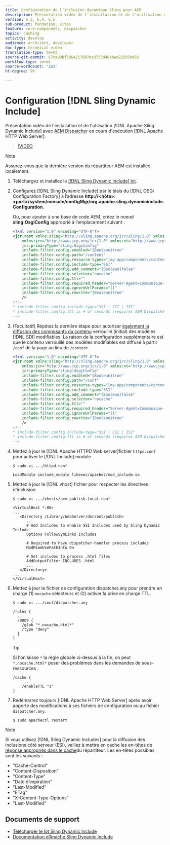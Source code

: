 ```yaml
---
title: Configuration de l’inclusion dynamique Sling pour AEM
description: Présentation vidéo de l'installation et de l'utilisation d'Apache Sling Dynamic Include avec AEM Dispatcher en cours d'exécution sur Apache HTTP Web Server.
version: 6.3, 6.4, 6.5
sub-product: fondation, sites
feature: core-components, dispatcher
topics: caching
activity: develop
audience: architect, developer
doc-type: technical video
translation-type: tm+mt
source-git-commit: 67ca08bf386a217807da3755d46abed225050d02
workflow-type: tm+mt
source-wordcount: '263'
ht-degree: 9%

---
```



# Configuration [!DNL Sling Dynamic Include]

Présentation vidéo de l&#39;installation et de l&#39;utilisation [!DNL Apache Sling Dynamic Include] avec [AEM Dispatcher](https://docs.adobe.com/content/help/fr-FR/experience-manager-dispatcher/using/dispatcher.html) en cours d&#39;exécution [!DNL Apache HTTP Web Server].

>[!VIDEO](https://video.tv.adobe.com/v/17040/?quality=12&learn=on)

>[!NOTE]
>
> Assurez-vous que la dernière version du répartiteur AEM est installée localement.

1. Téléchargez et installez le [[!DNL Sling Dynamic Include] lot](https://sling.apache.org/downloads.cgi).
1. Configurez [!DNL Sling Dynamic Include] par le biais du [!DNL OSGi Configuration Factory] à l’adresse **http://&lt;hôte>:&lt;port>/system/console/configMgr/org.apache.sling.dynamicinclude.Configuration**.

   Ou, pour ajouter à une base de code AEM, créez le noeud **sling:OsgiConfig** approprié à l’emplacement suivant :

   ```xml
   <?xml version="1.0" encoding="UTF-8"?>
   <jcr:root xmlns:sling="http://sling.apache.org/jcr/sling/1.0" xmlns:cq="http://www.day.com/jcr/cq/1.0"
       xmlns:jcr="http://www.jcp.org/jcr/1.0" xmlns:nt="http://www.jcp.org/jcr/nt/1.0"
       jcr:primaryType="sling:OsgiConfig"
       include-filter.config.enabled="{Boolean}true"
       include-filter.config.path="/content"
       include-filter.config.resource-types="[my-app/components/content/highly-dynamic]"
       include-filter.config.include-type="SSI" 
       include-filter.config.add_comment="{Boolean}false"
       include-filter.config.selector="nocache"
       include-filter.config.ttl=""
       include-filter.config.required_header="Server-Agent=Communique-Dispatcher"
       include-filter.config.ignoreUrlParams="[]"
       include-filter.config.rewrite="{Boolean}true"
       />
   <!--
   * include-filter.config.include-type="SSI | ESI | JSI"
   * include-filter.config.ttl is # of seconds (requires AEM Dispatcher 4.1.11+)
   -->
   ```

1. (Facultatif) Répétez la dernière étape pour autoriser [également la diffusion des composants du contenu](https://helpx.adobe.com/experience-manager/6-5/sites/developing/using/page-templates-editable.html) verrouillé (initial) des modèles [!DNL SDI] modifiables. La raison de la configuration supplémentaire est que le contenu verrouillé des modèles modifiables est diffusé à partir `/conf` de la page au lieu de `/content`.

   ```xml
   <?xml version="1.0" encoding="UTF-8"?>
   <jcr:root xmlns:sling="http://sling.apache.org/jcr/sling/1.0" xmlns:cq="http://www.day.com/jcr/cq/1.0"
       xmlns:jcr="http://www.jcp.org/jcr/1.0" xmlns:nt="http://www.jcp.org/jcr/nt/1.0"
       jcr:primaryType="sling:OsgiConfig"
       include-filter.config.enabled="{Boolean}true"
       include-filter.config.path="/conf"
       include-filter.config.resource-types="[my-app/components/content/highly-dynamic]"
       include-filter.config.include-type="SSI" 
       include-filter.config.add_comment="{Boolean}false"
       include-filter.config.selector="nocache"
       include-filter.config.ttl=""
       include-filter.config.required_header="Server-Agent=Communique-Dispatcher"
       include-filter.config.ignoreUrlParams="[]"
       include-filter.config.rewrite="{Boolean}true"
       />
   <!--
   * include-filter.config.include-type="SSI | ESI | JSI"
   * include-filter.config.ttl is # of seconds (requires AEM Dispatcher 4.1.11+)
   -->
   ```

1. Mettez à jour le [!DNL Apache HTTPD Web server]fichier `httpd.conf` pour activer le [!DNL Include] module.

   ```shell
   $ sudo vi .../httpd.conf
   ```

   ```shell
   LoadModule include_module libexec/apache2/mod_include.so
   ```

1. Mettez à jour le [!DNL vhost] fichier pour respecter les directives d&#39;inclusion.

   ```shell
   $ sudo vi .../vhosts/aem-publish.local.conf
   ```

   ```shell
   <VirtualHost *:80>
   ...
      <Directory /Library/WebServer/docroot/publish>
         ...
         # Add Includes to enable SSI Includes used by Sling Dynamic Include
         Options FollowSymLinks Includes
   
         # Required to have dispatcher-handler process includes
         ModMimeUsePathInfo On
   
         # Set includes to process .html files
         AddOutputFilter INCLUDES .html
         ...
      </Directory>
   ...
   </VirtualHost>
   ```

1. Mettez à jour le fichier de configuration dispatcher.any pour prendre en charge (1) `nocache` sélecteurs et (2) activer la prise en charge TTL.

   ```shell
   $ sudo vi .../conf/dispatcher.any
   ```

   ```shell
   /rules {
     ...
     /0009 {
       /glob "*.nocache.html*"
       /type "deny"
     } 
   }
   ```

   >[!TIP]
   >
   > Si l&#39;on laisse `*` la règle globale ci-dessus à la fin, on peut `*.nocache.html*` poser des problèmes dans les demandes de sous-ressources [](https://github.com/AdobeDocs/experience-manager-learn.en/issues/16).

   ```shell
   /cache {
       ...
       /enableTTL "1"
   }
   ```

1. Redémarrez toujours [!DNL Apache HTTP Web Server] après avoir apporté des modifications à ses fichiers de configuration ou au fichier `dispatcher.any`.

   ```shell
   $ sudo apachectl restart
   ```

>[!NOTE]
>
>Si vous utilisez [!DNL Sling Dynamic Includes] pour la diffusion des inclusions côté serveur (ESI), veillez à mettre en cache les en-têtes de [réponse appropriés dans le cache](https://docs.adobe.com/content/help/en/experience-manager-dispatcher/using/configuring/dispatcher-configuration.html#CachingHTTPResponseHeaders)du répartiteur. Les en-têtes possibles sont les suivants :
>
>* &quot;Cache-Control&quot;
>* &quot;Content-Disposition&quot;
>* &quot;Content-Type&quot;
>* &quot;Date d’expiration&quot;
>* &quot;Last-Modified&quot;
>* &quot;ETag&quot;
>* &quot;X-Content-Type-Options&quot;
>* &quot;Last-Modified&quot;

>



## Documents de support

* [Télécharger le lot Sling Dynamic Include](https://sling.apache.org/downloads.cgi)
* [Documentation d’Apache Sling Dynamic Include](https://github.com/Cognifide/Sling-Dynamic-Include)
